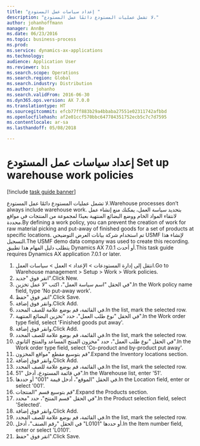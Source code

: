 ```yaml
--- 
title: "إعداد سياسات عمل المستودع "
description: "لا تشمل عمليات المستودع دائمًا عمل المستودع."
author: johanhoffmann
manager: AnnBe
ms.date: 06/23/2016
ms.topic: business-process
ms.prod: 
ms.service: dynamics-ax-applications
ms.technology: 
audience: Application User
ms.reviewer: bis
ms.search.scope: Operations
ms.search.region: Global
ms.search.industry: Distribution
ms.author: johanho
ms.search.validFrom: 2016-06-30
ms.dyn365.ops.version: AX 7.0.0
ms.translationtype: HT
ms.sourcegitcommit: efcb77ff883b29a4bbaba27551e02311742afbbd
ms.openlocfilehash: af2e01ccf570bbc647784351752ecb5c7c7d7595
ms.contentlocale: ar-sa
ms.lasthandoff: 05/08/2018

---
```

# <a name="set-up-warehouse-work-policies"></a><span data-ttu-id="59486-103">إعداد سياسات عمل المستودع </span><span class="sxs-lookup"><span data-stu-id="59486-103">Set up warehouse work policies</span></span> 

[!include [task guide banner](../../includes/task-guide-banner.md)]

<span data-ttu-id="59486-104">لا تشمل عمليات المستودع دائمًا عمل المستودع.</span><span class="sxs-lookup"><span data-stu-id="59486-104">Warehouse processes don’t always include warehouse work.</span></span> <span data-ttu-id="59486-105">بتحديد سياسة العمل، يمكنك منع إنشاء عمل لانتقاء المواد الخام ووضع البضائع المنتهية بعيدًا لمجموعة من المنتجات في مواقع محددة.</span><span class="sxs-lookup"><span data-stu-id="59486-105">By defining a work policy, you can prevent the creation of work for raw material picking and put-away of finished goods for a set of products at specific locations.</span></span> <span data-ttu-id="59486-106">تم استخدام شركة بيانات العرض التوضيحي USMF لإنشاء هذا التسجيل.</span><span class="sxs-lookup"><span data-stu-id="59486-106">The USMF demo data company was used to create this recording.</span></span> <span data-ttu-id="59486-107">يتطلب دليل المهام هذا تطبيق Dynamics AX 7.0.1 أو أحدث.</span><span class="sxs-lookup"><span data-stu-id="59486-107">This task guide requires Dynamics AX application 7.0.1 or later.</span></span>

1. <span data-ttu-id="59486-108">انتقل إلى إدارة المستودعات > الإعداد > العمل > سياسات العمل.</span><span class="sxs-lookup"><span data-stu-id="59486-108">Go to Warehouse management > Setup > Work > Work policies.</span></span>
2. <span data-ttu-id="59486-109">انقر فوق "جديد".</span><span class="sxs-lookup"><span data-stu-id="59486-109">Click New.</span></span>
3. <span data-ttu-id="59486-110">في الحقل "اسم سياسة العمل"، اكتب "لا عمل تخزين".</span><span class="sxs-lookup"><span data-stu-id="59486-110">In the Work policy name field, type 'No put-away work'.</span></span>
4. <span data-ttu-id="59486-111">انقر فوق "حفظ".</span><span class="sxs-lookup"><span data-stu-id="59486-111">Click Save.</span></span>
5. <span data-ttu-id="59486-112">وانقر فوق إضافة.</span><span class="sxs-lookup"><span data-stu-id="59486-112">Click Add.</span></span>
6. <span data-ttu-id="59486-113">في القائمة، قم بوضع علامة للصف المحدد.</span><span class="sxs-lookup"><span data-stu-id="59486-113">In the list, mark the selected row.</span></span>
7. <span data-ttu-id="59486-114">في الحقل "نوع طلب العمل"، حدد "تخزين البضائع المنتهية".</span><span class="sxs-lookup"><span data-stu-id="59486-114">In the Work order type field, select 'Finished goods put away'.</span></span>
8. <span data-ttu-id="59486-115">وانقر فوق إضافة.</span><span class="sxs-lookup"><span data-stu-id="59486-115">Click Add.</span></span>
9. <span data-ttu-id="59486-116">في القائمة، قم بوضع علامة للصف المحدد.</span><span class="sxs-lookup"><span data-stu-id="59486-116">In the list, mark the selected row.</span></span>
10. <span data-ttu-id="59486-117">في الحقل "نوع طلب العمل"، حدد "مخزون المنتج المساعد والمنتج الثانوي".</span><span class="sxs-lookup"><span data-stu-id="59486-117">In the Work order type field, select 'Co-product and by-product put away'.</span></span>
11. <span data-ttu-id="59486-118">قم بتوسيع مقطع "مواقع المخزون".</span><span class="sxs-lookup"><span data-stu-id="59486-118">Expand the Inventory locations section.</span></span>
12. <span data-ttu-id="59486-119">وانقر فوق إضافة.</span><span class="sxs-lookup"><span data-stu-id="59486-119">Click Add.</span></span>
13. <span data-ttu-id="59486-120">في القائمة، قم بوضع علامة للصف المحدد.</span><span class="sxs-lookup"><span data-stu-id="59486-120">In the list, mark the selected row.</span></span>
14. <span data-ttu-id="59486-121">في قائمة المستودع، أدخل "51".</span><span class="sxs-lookup"><span data-stu-id="59486-121">In the Warehouse list, enter '51'.</span></span>
15. <span data-ttu-id="59486-122">في الحقل "الموقع"، أدخل قيمة "001" أو حددها.</span><span class="sxs-lookup"><span data-stu-id="59486-122">In the Location field, enter or select '001'.</span></span>
16. <span data-ttu-id="59486-123">قم بتوسيع قسم "المنتجات".</span><span class="sxs-lookup"><span data-stu-id="59486-123">Expand the Products section.</span></span>
17. <span data-ttu-id="59486-124">في الحقل "‏‫قسم المنتج‬"، حدد "محدد".</span><span class="sxs-lookup"><span data-stu-id="59486-124">In the Product selection field, select 'Selected'.</span></span>
18. <span data-ttu-id="59486-125">وانقر فوق إضافة.</span><span class="sxs-lookup"><span data-stu-id="59486-125">Click Add.</span></span>
19. <span data-ttu-id="59486-126">في القائمة، قم بوضع علامة للصف المحدد.</span><span class="sxs-lookup"><span data-stu-id="59486-126">In the list, mark the selected row.</span></span>
20. <span data-ttu-id="59486-127">في الحقل "رقم الصنف"، أدخل "L0101" أو حددها.</span><span class="sxs-lookup"><span data-stu-id="59486-127">In the Item number field, enter or select 'L0101'.</span></span>
21. <span data-ttu-id="59486-128">انقر فوق "حفظ".</span><span class="sxs-lookup"><span data-stu-id="59486-128">Click Save.</span></span>


